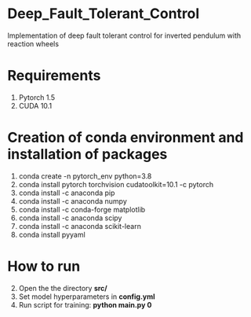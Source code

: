 # Deep_Fault_Tolerant_Control
Implementation of deep fault tolerant control for inverted pendulum with reaction wheels



# Requirements
1. Pytorch 1.5
2. CUDA 10.1

# Creation of conda environment and installation of packages

1. conda create -n pytorch_env python=3.8
2. conda install pytorch torchvision cudatoolkit=10.1 -c pytorch
3. conda install -c anaconda pip
4. conda install -c anaconda numpy
5. conda install -c conda-forge matplotlib
6. conda install -c anaconda scipy
7. conda install -c anaconda scikit-learn
8. conda install pyyaml


# How to run

2. Open the the directory **src/**
3. Set model hyperparameters in **config.yml**
4. Run script for training:  **python main.py 0**
